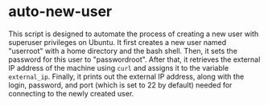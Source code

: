 # auto-new-user
This script is designed to automate the process of creating a new user with superuser privileges on Ubuntu. It first creates a new user named "userroot" with a home directory and the bash shell. Then, it sets the password for this user to "passwordroot". After that, it retrieves the external IP address of the machine using `curl` and assigns it to the variable `external_ip`. Finally, it prints out the external IP address, along with the login, password, and port (which is set to 22 by default) needed for connecting to the newly created user.
